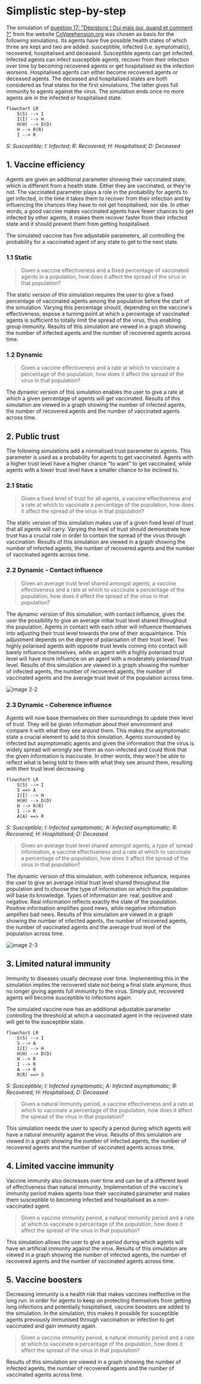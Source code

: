 # Simplistic step-by-step

The simulation of [question 17: "Dépistons ! Oui mais qui, quand et comment ?"](https://covprehension.org/2020/05/12/q17.html) from the website [CoVprehension.org](https://covprehension.org/) was chosen as basis for the following simulations. Its agents have five possible health states of which three are kept and two are added: susceptible, infected (i.e. symptomatic), recovered, hospitalised and deceased. Susceptible agents can get infected. Infected agents can infect susceptible agents, recover from their infection over time by becoming recovered agents or get hospitalised as the infection worsens. Hospitalised agents can either become recovered agents or deceased agents. The deceased and hospitalised states are both considered as final states for the first simulations. The latter gives full immunity to agents against the virus. The simulation ends once no more agents are in the infected or hospitalised state.

```mermaid
flowchart LR
    S(S) --> I
    I(I) --> H
    H(H) --> D(D)
    H --> R(R)
    I --> R
```
_S: Susceptible; I: Infected; R: Recovered; H: Hospitalised; D: Deceased_

## 1. Vaccine efficiency

Agents are given an additional parameter showing their vaccinated state, which is different from a health state. Either they are vaccinated, or they're not. The vaccinated parameter plays a role in the probability for agents to get infected, in the time it takes them to recover from their infection and by influencing the chances they have to not get hospitalised, nor die. In other words, a good vaccine makes vaccinated agents have fewer chances to get infected by other agents, it makes them recover faster from their infected state and it should prevent them from getting hospitalised.

The simulated vaccine has five adjustable parameters, all controlling the probability for a vaccinated agent of any state to get to the next state.

### 1.1 Static

>Given a vaccine effectiveness and a fixed percentage of vaccinated agents in a population, how does it affect the spread of the virus in that population?

The static version of this simulation requires the user to give a fixed percentage of vaccinated agents among the population before the start of the simulation. Varying this percentage should, depending on the vaccine's effectiveness, expose a turning point at which a percentage of vaccinated agents is sufficient to totally limit the spread of the virus, thus enabling group immunity. Results of this simulation are viewed in a graph showing the number of infected agents and the number of recovered agents across time.

### 1.2 Dynamic

>Given a vaccine effectiveness and a rate at which to vaccinate a percentage of the population, how does it affect the spread of the virus in that population?

The dynamic version of this simulation enables the user to give a rate at which a given percentage of agents will get vaccinated. Results of this simulation are viewed in a graph showing the number of infected agents, the number of recovered agents and the number of vaccinated agents across time.

## 2. Public trust

The following simulations add a normalised trust parameter to agents. This parameter is used as a probability for agents to get vaccinated. Agents with a higher trust level have a higher chance "to want" to get vaccinated, while agents with a lower trust level have a smaller chance to be inclined to.

### 2.1 Static

>Given a fixed level of trust for all agents, a vaccine effectiveness and a rate at which to vaccinate a percentage of the population, how does it affect the spread of the virus in that population?

The static version of this simulation makes use of a given fixed level of trust that all agents will carry. Varying the level of trust should demonstrate how trust has a crucial role in order to contain the spread of the virus through vaccination. Results of this simulation are viewed in a graph showing the number of infected agents, the number of recovered agents and the number of vaccinated agents across time.

### 2.2 Dynamic - Contact influence

>Given an average trust level shared amongst agents, a vaccine effectiveness and a rate at which to vaccinate a percentage of the population, how does it affect the spread of the virus in that population?

The dynamic version of this simulation, with contact influence, gives the user the possibility to give an average initial trust level shared throughout the population. Agents in contact with each other will influence themselves into adjusting their trust level towards the one of their acquaintance. This adjustment depends on the degree of polarisation of their trust level. Two highly polarised agents with opposite trust levels coming into contact will barely influence themselves, while an agent with a highly polarised trust level will have more influence on an agent with a moderately polarised trust level. Results of this simulation are viewed in a graph showing the number of infected agents, the number of recovered agents, the number of vaccinated agents and the average trust level of the population across time.

![image 2-2](images/2-2.drawio.png)

### 2.3 Dynamic - Coherence influence

Agents will now base themselves on their surroundings to update their level of trust. They will be given information about their environment and compare it with what they see around them. This makes the asymptomatic state a crucial element to add to this simulation. Agents surrounded by infected but asymptomatic agents and given the information that the virus is widely spread will wrongly see them as non-infected and could think that the given information is inaccurate. In other words, they won't be able to reflect what is being told to them with what they see around them, resulting with their trust level decreasing.

```mermaid
flowchart LR
    S(S) --> I
    S ==> A
    I(I) --> H
    H(H) --> D(D)
    H --> R(R)
    I --> R
    A(A) ==> R
```
_S: Susceptible; I: Infected symptomatic; A: Infected asymptomatic; R: Recovered; H: Hospitalised; D: Deceased_

>Given an average trust level shared amongst agents, a type of spread information, a vaccine effectiveness and a rate at which to vaccinate a percentage of the population, how does it affect the spread of the virus in that population?

The dynamic version of this simulation, with coherence influence, requires the user to give an average initial trust level shared throughout the population and to choose the type of information on which the population will base its knowledge. Types of information are: real, positive and negative. Real information reflects exactly the state of the population. Positive information amplifies good news, while negative information amplifies bad news. Results of this simulation are viewed in a graph showing the number of infected agents, the number of recovered agents, the number of vaccinated agents and the average trust level of the population across time.


![image 2-3](images/2-3.drawio.png)

## 3. Limited natural immunity

Immunity to diseases usually decrease over time. Implementing this in the simulation implies the recovered state not being a final state anymore, thus no longer giving agents full immunity to the virus. Simply put, recovered agents will become susceptible to infections again.

The simulated vaccine now has an additional adjustable parameter controlling the threshold at which a vaccinated agent in the recovered state will get to the susceptible state.

```mermaid
flowchart LR
    S(S) --> I
    S --> A
    I(I) --> H
    H(H) --> D(D)
    H --> R
    I --> R
    A --> R
    R(R) ==> S
```
_S: Susceptible; I: Infected symptomatic; A: Infected asymptomatic; R: Recovered; H: Hospitalised; D: Deceased_

>Given a natural immunity period, a vaccine effectiveness and a rate at which to vaccinate a percentage of the population, how does it affect the spread of the virus in that population?

This simulation needs the user to specify a period during which agents will have a natural immunity against the virus. Results of this simulation are viewed in a graph showing the number of infected agents, the number of recovered agents and the number of vaccinated agents across time.

## 4. Limited vaccine immunity

Vaccine immunity also decreases over time and can be of a different level of effectiveness than natural immunity. Implementation of the vaccine's immunity period makes agents lose their vaccinated parameter and makes them susceptible to becoming infected and hospitalised as a non-vaccinated agent.

>Given a vaccine immunity period, a natural immunity period and a rate at which to vaccinate a percentage of the population, how does it affect the spread of the virus in that population?

This simulation allows the user to give a period during which agents will have an artificial immunity against the virus. Results of this simulation are viewed in a graph showing the number of infected agents, the number of recovered agents and the number of vaccinated agents across time.

## 5. Vaccine boosters

Decreasing immunity is a health risk that makes vaccines ineffective in the long run. In order for agents to keep on protecting themselves from getting long infections and potentially hospitalised, vaccine boosters are added to the simulation. In the simulation, this makes it possible for susceptible agents previously immunised through vaccination or infection to get vaccinated and gain immunity again.

>Given a vaccine immunity period, a natural immunity period and a rate at which to vaccinate a percentage of the population, how does it affect the spread of the virus in that population?

Results of this simulation are viewed in a graph showing the number of infected agents, the number of recovered agents and the number of vaccinated agents across time.
